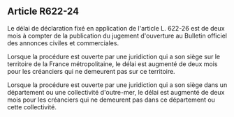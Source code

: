 Article R622-24
----
Le délai de déclaration fixé en application de l'article L. 622-26 est de deux
mois à compter de la publication du jugement d'ouverture au Bulletin officiel
des annonces civiles et commerciales.

Lorsque la procédure est ouverte par une juridiction qui a son siège sur le
territoire de la France métropolitaine, le délai est augmenté de deux mois pour
les créanciers qui ne demeurent pas sur ce territoire.

Lorsque la procédure est ouverte par une juridiction qui a son siège dans un
département ou une collectivité d'outre-mer, le délai est augmenté de deux mois
pour les créanciers qui ne demeurent pas dans ce département ou cette
collectivité.
